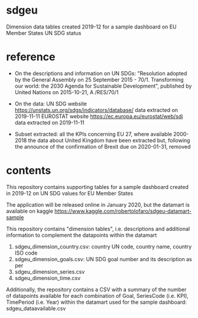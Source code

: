 # sdgeu
Dimension data tables created 2019-12 for a sample dashboard on EU Member States UN SDG status

# reference

- On the descriptions and information on UN SDGs: 
"Resolution adopted by the General Assembly on 25 September 2015 - 70/1. Transforming our world: the 2030 Agenda for
Sustainable Development", published by United Nations on 2015-10-21, A /RES/70/1

- On the data: 
UN SDG website https://unstats.un.org/sdgs/indicators/database/
data extracted on 2019-11-11
EUROSTAT website https://ec.europa.eu/eurostat/web/sdi
data extracted on 2019-11-11

- Subset extracted:
all the KPIs concerning EU 27, where available 2000-2018
the data about United Kingdom have been extracted but, following the announce of the confirmation of Brexit due on 2020-01-31, removed

# contents

This repository contains supporting tables for a sample dashboard created in 2019-12 on UN SDG values for EU Member States

The application will be released online in January 2020, but the datamart is available on kaggle https://www.kaggle.com/robertolofaro/sdgeu-datamart-sample

This repository contains "dimension tables", i.e. descriptions and additional information to complement the datapoints within the datamart
1. sdgeu_dimension_country.csv: country UN code, country name, country ISO code
2. sdgeu_dimension_goals.csv: UN SDG goal number and its description as per 
3. sdgeu_dimension_series.csv
4. sdgeu_dimension_time.csv

Additionally, the repository contains a CSV with a summary of the number of datapoints available for each combination of Goal, SeriesCode (i.e. KPI), TimePeriod (i.e. Year) within the datamart used for the sample dashboard: sdgeu_dataavailable.csv
